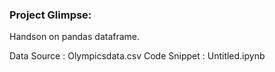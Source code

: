 
### Project Glimpse:

Handson on pandas dataframe.

Data Source : Olympicsdata.csv
Code Snippet : Untitled.ipynb



